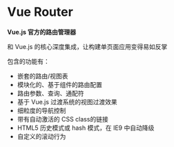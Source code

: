 # Vue Router

**Vue.js 官方的路由管理器**

和 Vue.js 的核心深度集成，让构建单页面应用变得易如反掌

包含的功能有：

- 嵌套的路由/视图表
- 模块化的、基于组件的路由配置
- 路由参数、查询、通配符
- 基于 Vue.js 过渡系统的视图过渡效果
- 细粒度的导航控制
- 带有自动激活的 CSS class的链接
- HTML5 历史模式或 hash 模式，在 IE9 中自动降级
- 自定义的滚动行为
